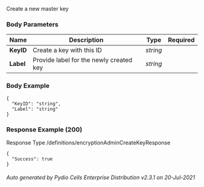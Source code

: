 






 
Create a new master key  


### Body Parameters

Name | Description | Type | Required
---|---|---|---
**KeyID** | Create a key with this ID | _string_ |   
**Label** | Provide label for the newly created key | _string_ |   


### Body Example
```
{
  "KeyID": "string",
  "Label": "string"
}
```






### Response Example (200)
Response Type /definitions/encryptionAdminCreateKeyResponse

```
{
  "Success": true
}
```




###### Auto generated by Pydio Cells Enterprise Distribution v2.3.1 on 20-Jul-2021
